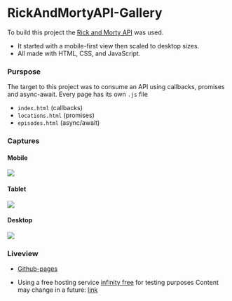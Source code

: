 # RickAndMortyAPI-Gallery
To build this project the [Rick and Morty API](https://rickandmortyapi.com/) was used.
- It started with a mobile-first view then scaled to desktop sizes.
- All made with HTML, CSS, and JavaScript.

### Purspose
The target to this project was to consume an API using callbacks, promises and async-await.
Every page has its own `.js` file
- `index.html` (callbacks)
- `locations.html` (promises)
- `episodes.html` (async/await)

### Captures

#### Mobile

![](https://i.postimg.cc/NFLMvSgK/r-m-API-mobile-size.png)

#### Tablet
![](https://i.postimg.cc/vHgBPJqj/r-m-API-tablet-size.png)

#### Desktop

![](https://i.postimg.cc/mgWbmtFz/r-m-API-desktop-size.png)



### Liveview

- [Github-pages](https://josearc23.github.io/RickAndMortyAPI-Gallery/)


- Using a free hosting service [infinity free](https://infinityfree.net/) for testing purposes
Content may change in a future: [link](http://devontesting.great-site.net/)
